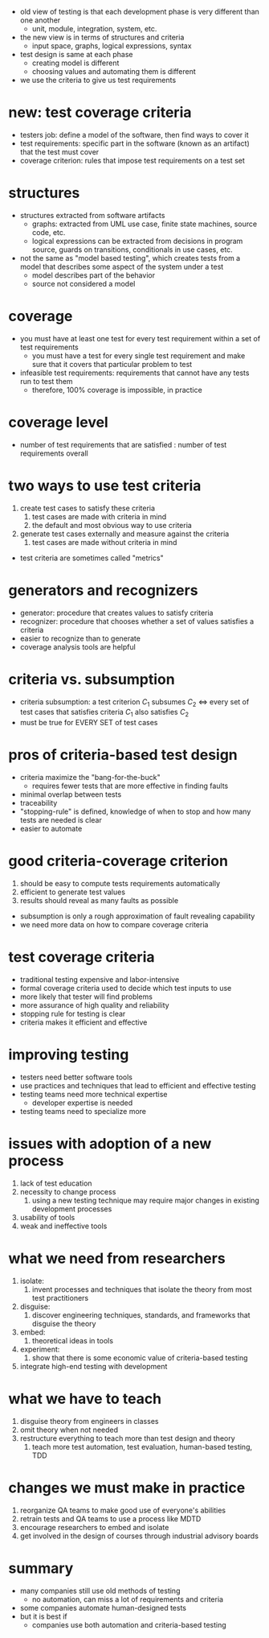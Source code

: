 - old view of testing is that each development phase is very different than one another
	- unit, module, integration, system, etc.
- the new view is in terms of structures and criteria
	- input space, graphs, logical expressions, syntax
- test design is same at each phase
	- creating model is different
	- choosing values and automating them is different
- we use the criteria to give us test requirements

# new: test coverage criteria 
- testers job: define a model of the software, then find ways to cover it
- test requirements: specific part in the software (known as an artifact) that the test must cover
- coverage criterion: rules that impose test requirements on a test set

# structures 
- structures extracted from software artifacts
	- graphs: extracted from UML use case, finite state machines, source code, etc.
	- logical expressions can be extracted from decisions in program source, guards on transitions, conditionals in use cases, etc.
- not the same as "model based testing", which creates tests from a model that describes some aspect of the system under a test
	- model describes part of the behavior
	- source not considered a model

# coverage 
- you must have at least one test for every test requirement within a set of test requirements
	- you must have a test for every single test requirement and make sure that it covers that particular problem to test
- infeasible test requirements: requirements that cannot have any tests run to test them
	- therefore, 100% coverage is impossible, in practice 


# coverage level 
- number of test requirements that are satisfied : number of test requirements overall

# two ways to use test criteria
1. create test cases to satisfy these criteria
	1. test cases are made with criteria in mind
	2. the default and most obvious way to use criteria
2. generate test cases externally and measure against the criteria
	1. test cases are made without criteria in mind

- test criteria are sometimes called "metrics"

# generators and recognizers
- generator: procedure that creates values to satisfy criteria
- recognizer: procedure that chooses whether a set of values satisfies a criteria
- easier to recognize than to generate
- coverage analysis tools are helpful

# criteria vs. subsumption
- criteria subsumption: a test criterion $C_{1}$ subsumes $C_{2}$  $\iff$ every set of test cases that satisfies criteria $C_{1}$ also satisfies $C_{2}$
- must be true for EVERY SET of test cases


# pros of  criteria-based test design
- criteria maximize the "bang-for-the-buck"
	- requires fewer tests that are more effective in finding faults
- minimal overlap between tests
- traceability
- "stopping-rule" is defined, knowledge of when to stop and how many tests are needed is clear
- easier to automate

# good criteria-coverage criterion
1. should be easy to compute tests requirements automatically 
2. efficient to generate test values 
3. results should reveal as many faults as possible

- subsumption is only a rough approximation of fault revealing capability
- we need more data on how to compare coverage criteria

# test coverage criteria 
- traditional testing expensive and labor-intensive
- formal coverage criteria used to decide which test inputs to use
- more likely that tester will find problems 
- more assurance of high quality and reliability
- stopping rule for testing is clear
- criteria makes it efficient and effective


# improving testing 
- testers need better software tools 
- use practices and techniques that lead to efficient and effective testing 
- testing teams need more technical expertise 
	- developer expertise is needed
- testing teams need to specialize more

# issues with adoption of a new process
1. lack of test education
2. necessity to change process 
	1. using a new testing technique may require major changes in existing development processes
3. usability of tools
4. weak and ineffective tools

# what we need from researchers
1. isolate:
	1. invent processes and techniques that isolate the theory from most test practitioners
2. disguise:
	1. discover engineering techniques, standards, and frameworks that disguise the theory
3. embed:
	1. theoretical ideas in tools
4. experiment:
	1. show that there is some economic value of criteria-based testing
5. integrate high-end testing with development

# what we have to teach
1. disguise theory from engineers in classes 
2. omit theory when not needed
3. restructure everything to teach more than test design and theory
	1. teach more test automation, test evaluation, human-based testing, TDD

# changes we must make in practice 
1. reorganize QA teams to make good use of everyone's abilities
2. retrain tests and QA teams to use a process like MDTD
3. encourage researchers to embed and isolate
4. get involved in the design of courses through industrial advisory boards

# summary
- many companies still use old methods of testing
	- no automation, can miss a lot of requirements and criteria
- some companies automate human-designed tests
- but it is best if
	- companies use both automation and criteria-based testing 